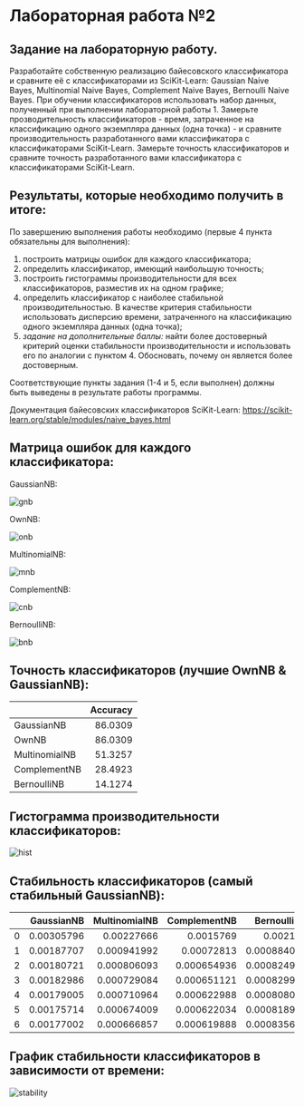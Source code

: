 # Лабораторная работа №2

## Задание на лабораторную работу.

Разработайте собственную реализацию байесовского классификатора и сравните её с классификаторами из SciKit-Learn: Gaussian Naive Bayes, Multinomial Naive Bayes, Complement Naive Bayes, Bernoulli Naive Bayes. При обучении классификаторов использовать набор данных, полученный при выполнении лабораторной работы 1.
Замерьте прозводительность классификаторов - время, затраченное на классификацию одного экземпляра данных (одна точка) - и сравните производительность разработанного вами классификатора с классификаторами SciKit-Learn. Замерьте точность классификаторов и сравните точность разработанного вами классификатора с классификаторами SciKit-Learn.

## Результаты, которые необходимо получить в итоге:
По завершению выполнения работы необходимо (первые 4 пункта обязательны для выполнения):
1. построить матрицы ошибок для каждого классификатора;
2. определить классификатор, имеющий наибольшую точность;
3. построить гистограммы производительности для всех классификаторов, разместив их на одном графике;
4. определить классификатор с наиболее стабильной производительностью. В качестве критерия стабильности использовать дисперсию времени, затраченного на классификацию одного экземпляра данных (одна точка);
5. *задание на дополнительные баллы:* найти более достоверный критерий оценки стабильности производительности и использовать его по аналогии с пунктом 4. Обосновать, почему он является более достоверным.

Соответствующие пункты задания (1-4 и 5, если выполнен) должны быть выведены в результате работы программы.

Документация байесовских классификаторов SciKit-Learn: https://scikit-learn.org/stable/modules/naive_bayes.html

## Матрица ошибок для каждого классификатора:

GaussianNB:

![gnb](https://github.com/witssaa/2021-AI-ML/blob/main/Naive%20Bayes/images/gnb.png)

OwnNB:

![onb](https://github.com/witssaa/2021-AI-ML/blob/main/Naive%20Bayes/images/onb.png)

MultinomialNB:

![mnb](https://github.com/witssaa/2021-AI-ML/blob/main/Naive%20Bayes/images/mnb.png)

ComplementNB:

![сnb](https://github.com/witssaa/2021-AI-ML/blob/main/Naive%20Bayes/images/cnb.png)

BernoulliNB:

![bnb](https://github.com/witssaa/2021-AI-ML/blob/main/Naive%20Bayes/images/bnb.png)


## Точность классификаторов (лучшие OwnNB & GaussianNB):

|               |   Accuracy |
|:--------------|-----------:|
| GaussianNB    |    86.0309 |
| OwnNB         |    86.0309 |
| MultinomialNB |    51.3257 |
| ComplementNB  |    28.4923 |
| BernoulliNB   |    14.1274 |

## Гистограмма производительности классификаторов:

![hist](https://github.com/witssaa/2021-AI-ML/blob/main/Naive%20Bayes/images/hist.png)


## Стабильность классификаторов (самый стабильный GaussianNB):

|    |   GaussianNB |   MultinomialNB |   ComplementNB |   BernoulliNB |   OwnNB |
|---:|-------------:|----------------:|---------------:|--------------:|--------:|
|  0 |   0.00305796 |     0.00227666  |    0.0015769   |   0.002141    | 3.99411 |
|  1 |   0.00187707 |     0.000941992 |    0.00072813  |   0.000884056 | 3.9992  |
|  2 |   0.00180721 |     0.000806093 |    0.000654936 |   0.000824928 | 4.01085 |
|  3 |   0.00182986 |     0.000729084 |    0.000651121 |   0.000829935 | 4.15459 |
|  4 |   0.00179005 |     0.000710964 |    0.000622988 |   0.000808001 | 4.01588 |
|  5 |   0.00175714 |     0.000674009 |    0.000622034 |   0.000818968 | 4.02801 |
|  6 |   0.00177002 |     0.000666857 |    0.000619888 |   0.000835657 | 4.01037 |

## График стабильности классификаторов в зависимости от времени:

![stability](https://github.com/witssaa/2021-AI-ML/blob/main/Naive%20Bayes/images/stability.png)



